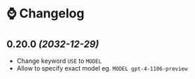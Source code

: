 # ⌚ Changelog

## 0.20.0 _(2032-12-29)_

-   Change keyword `USE` to `MODEL`
-   Allow to specify exact model eg. `MODEL gpt-4-1106-preview`
